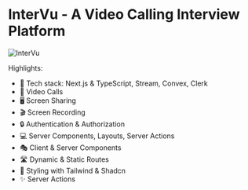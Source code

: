 # InterVu - A Video Calling Interview Platform

![InterVu](https://github.com/user-attachments/assets/36e5071e-f888-4046-8064-ce8d883dd129)

Highlights:

*  🚀 Tech stack: Next.js & TypeScript, Stream, Convex, Clerk
*  🎥 Video Calls
*  🖥️ Screen Sharing
*  🎬 Screen Recording
*  🔒 Authentication & Authorization
*  💻 Server Components, Layouts, Server Actions
*  🎭 Client & Server Components
*  🛣️ Dynamic & Static Routes
*  🎨 Styling with Tailwind & Shadcn
*  ✨ Server Actions
